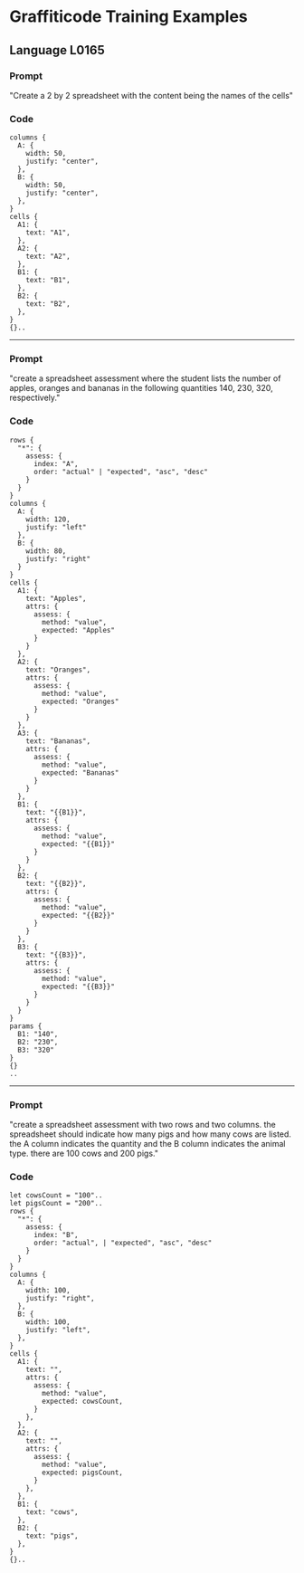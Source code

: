 # Graffiticode Training Examples

## Language L0165

### Prompt
"Create a 2 by 2 spreadsheet with the content being the names of the cells"

### Code

```
columns {
  A: {
    width: 50,
    justify: "center",
  },
  B: {
    width: 50,
    justify: "center",
  },
}
cells {
  A1: {
    text: "A1",
  },
  A2: {
    text: "A2",
  },
  B1: {
    text: "B1",
  },
  B2: {
    text: "B2",
  },
}
{}..
```

---

### Prompt
"create a spreadsheet assessment where the student lists the number of apples, oranges and bananas in the following quantities 140, 230, 320, respectively."

### Code

```
rows {
  "*": {
    assess: {
      index: "A",
      order: "actual" | "expected", "asc", "desc"
    }
  }
}
columns {
  A: {
    width: 120,
    justify: "left"
  },
  B: {
    width: 80,
    justify: "right"
  }
}
cells {
  A1: {
    text: "Apples",
    attrs: {
      assess: {
        method: "value",
        expected: "Apples"
      }
    }
  },
  A2: {
    text: "Oranges",
    attrs: {
      assess: {
        method: "value",
        expected: "Oranges"
      }
    }
  },
  A3: {
    text: "Bananas",
    attrs: {
      assess: {
        method: "value",
        expected: "Bananas"
      }
    }
  },
  B1: {
    text: "{{B1}}",
    attrs: {
      assess: {
        method: "value",
        expected: "{{B1}}"
      }
    }
  },
  B2: {
    text: "{{B2}}",
    attrs: {
      assess: {
        method: "value",
        expected: "{{B2}}"
      }
    }
  },
  B3: {
    text: "{{B3}}",
    attrs: {
      assess: {
        method: "value",
        expected: "{{B3}}"
      }
    }
  }
}
params {
  B1: "140",
  B2: "230",
  B3: "320"
}
{}
..
```

---

### Prompt
"create a spreadsheet assessment with two rows and two columns. the spreadsheet should indicate how many pigs and how many cows are listed. the A column indicates the quantity and the B column indicates the animal type. there are 100 cows and 200 pigs."

### Code

```
let cowsCount = "100"..
let pigsCount = "200"..
rows {
  "*": {
    assess: {
      index: "B",
      order: "actual", | "expected", "asc", "desc"
    }
  }
}
columns {
  A: {
    width: 100,
    justify: "right",
  },
  B: {
    width: 100,
    justify: "left",
  },
}
cells {
  A1: {
    text: "",
    attrs: {
      assess: {
        method: "value",
        expected: cowsCount,
      }
    },
  },
  A2: {
    text: "",
    attrs: {
      assess: {
        method: "value",
        expected: pigsCount,
      }
    },
  },
  B1: {
    text: "cows",
  },
  B2: {
    text: "pigs",
  },
}
{}..
```


